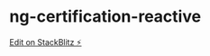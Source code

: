 # ng-certification-reactive

[Edit on StackBlitz ⚡️](https://stackblitz.com/edit/ng-certification-xboptv)